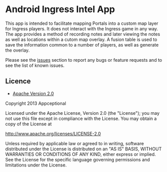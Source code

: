 # Android Ingress Intel App
This app is intended to facilitate mapping Portals into a custom map layer for Ingress players. It does not interact with the Ingress game in any way. The app provides a method of recording notes and later viewing the notes as well as locations within a cutom map overlay.
A fusion table is used to save the information common to a number of players, as well as generate the overlay.

Please see the [issues](https://github.com/wokstok/ingressintel/issues) section
to report any bugs or feature requests and to see the list of known issues.

## Licence

* [Apache Version 2.0](http://www.apache.org/licenses/LICENSE-2.0.html)


Copyright 2013 Appceptional

Licensed under the Apache License, Version 2.0 (the "License");
you may not use this file except in compliance with the License.
You may obtain a copy of the License at

 http://www.apache.org/licenses/LICENSE-2.0

Unless required by applicable law or agreed to in writing, software
distributed under the License is distributed on an "AS IS" BASIS,
WITHOUT WARRANTIES OR CONDITIONS OF ANY KIND, either express or implied.
See the License for the specific language governing permissions and
limitations under the License.

